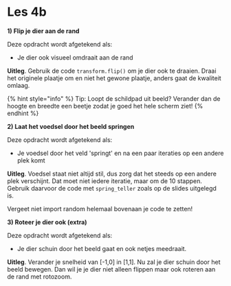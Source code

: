# Les 4b

**1\) Flip je dier aan de rand**

Deze opdracht wordt afgetekend als:

* Je dier ook visueel omdraait aan de rand 

**Uitleg**. Gebruik de code `transform.flip()` om je dier ook te draaien. Draai het originele plaatje om en niet het gewone plaatje, anders gaat de kwaliteit omlaag.

{% hint style="info" %}
Tip: Loopt de schildpad uit beeld? Verander dan de hoogte en breedte een beetje zodat je goed het hele scherm ziet!
{% endhint %}

**2\) Laat het voedsel door het beeld springen**

Deze opdracht wordt afgetekend als:

* Je voedsel door het veld 'springt' en na een paar iteraties op een andere plek komt

**Uitleg**. Voedsel staat niet altijd stil, dus zorg dat het steeds op een andere plek verschijnt. Dat moet niet iedere iteratie, maar om de 10 stappen. Gebruik daarvoor de code met `spring_teller` zoals op de slides uitgelegd is.

Vergeet niet import random helemaal bovenaan je code te zetten!

**3\) Roteer je dier ook \(extra\)**

Deze opdracht wordt afgetekend als:

* Je dier schuin door het beeld gaat en ook netjes meedraait.

**Uitleg**. Verander je snelheid van \[-1,0\] in \[1,1\]. Nu zal je dier schuin door het beeld bewegen. Dan wil je je dier niet alleen flippen maar ook roteren aan de rand met rotozoom.

